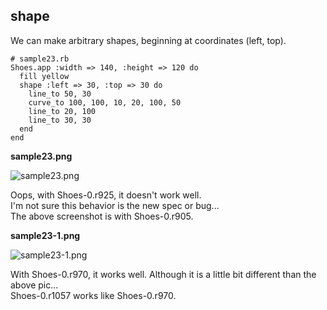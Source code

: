 shape
-----

We can make arbitrary shapes, 
beginning at coordinates (left, top).

	# sample23.rb
	Shoes.app :width => 140, :height => 120 do
	  fill yellow
	  shape :left => 30, :top => 30 do
	    line_to 50, 30
	    curve_to 100, 100, 10, 20, 100, 50
	    line_to 20, 100
	    line_to 30, 30
	  end
	end

**sample23.png**

![sample23.png](http://github.com/ashbb/shoes_tutorial_html/tree/master%2Fimages%2Fsample23.png?raw=true)

Oops, with Shoes-0.r925, it doesn't work well. <br>
I'm not sure this behavior is the new spec or bug... <br>
The above screenshot is with Shoes-0.r905. <br>

**sample23-1.png**

![sample23-1.png](http://github.com/ashbb/shoes_tutorial_html/tree/master%2Fimages%2Fsample23-1.png?raw=true)

With Shoes-0.r970, it works well. Although it is a little bit different than the above pic... <br>
Shoes-0.r1057 works like Shoes-0.r970. <br>

